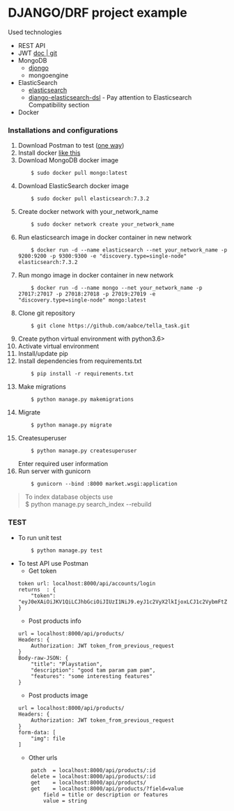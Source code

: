 # DJANGO/DRF project example
Used technologies 
* REST API
* JWT [ doc ]( https://jpadilla.github.io/django-rest-framework-jwt/ )|[ git ]( https://github.com/jpadilla/django-rest-framework-jwt )
* MongoDB 
    * [djongo](https://github.com/nesdis/djongo)
    * mongoengine
* ElasticSearch
    * [elasticsearch]()
    * [django-elasticsearch-dsl](https://github.com/sabricot/django-elasticsearch-dsl) - Pay attention to Elasticsearch Compatibility section  
* Docker

### Installations and configurations
1. Download Postman to test ([one way](http://ubuntuhandbook.org/index.php/2018/09/install-postman-app-easily-via-snap-in-ubuntu-18-04/))
2. Install docker [ like this ]( https://phoenixnap.com/kb/how-to-install-docker-on-ubuntu-18-04 )
3. Download MongoDB docker image 
    ```
        $ sudo docker pull mongo:latest
    ```
4. Download ElasticSearch docker image 
    ```
        $ sudo docker pull elasticsearch:7.3.2
    ```
5. Create docker network with your_network_name
    ```
        $ sudo docker network create your_network_name
    ```
6. Run elasticsearch image in docker container in new network 
    ```
        $ docker run -d --name elasticsearch --net your_network_name -p 9200:9200 -p 9300:9300 -e "discovery.type=single-node" elasticsearch:7.3.2
    ```
7. Run mongo image in docker container in new network 
    ```
        $ docker run -d --name mongo --net your_network_name -p 27017:27017 -p 27018:27018 -p 27019:27019 -e "discovery.type=single-node" mongo:latest
    ```
8. Clone git repository
    ```
        $ git clone https://github.com/aabce/tella_task.git
    ```
9. Create python virtual environment with python3.6> 
10. Activate virtual environment
11. Install/update pip
12. Install dependencies from requirements.txt  
    ```
        $ pip install -r requirements.txt
    ```
13. Make migrations
    ```
        $ python manage.py makemigrations
    ```
14. Migrate 
    ```
        $ python manage.py migrate
    ```
15. Createsuperuser 
    ```
        $ python manage.py createsuperuser
    ```
     Enter required user information 
16. Run server with gunicorn
    ```
        $ gunicorn --bind :8000 market.wsgi:application 
    ```

> To index database objects use\
>$ python manage.py search_index --rebuild

### TEST
  - To run unit test
    ```
        $ python manage.py test
    ```    
  - To test API use Postman
    - Get token
    ```
    token url: localhost:8000/api/accounts/login
    returns  : {
        "token": "eyJ0eXAiOiJKV1QiLCJhbGciOiJIUzI1NiJ9.eyJ1c2VyX2lkIjoxLCJ1c2VybmFtZSI6Im1hcmtldEBnbWFpbC5jb20iLCJleHAiOjE1Njg3MjMxOTQsImVtYWlsIjoibWFya2V0QGdtYWlsLmNvbSJ9.NRcPCRW6w3j5_4FjRYgr7oGZDxoEQwpNwLQWuo268xw"
    }
    ```
    - Post products info
    ```
    url = localhost:8000/api/products/
    Headers: {
        Authorization: JWT token_from_previous_request
    }
    Body-raw-JSON: {
        "title": "Playstation",
        "description": "good tam param pam pam",
        "features": "some interesting features"
    } 
    ```
    - Post products image
    ```
    url = localhost:8000/api/products/
    Headers: {
        Authorization: JWT token_from_previous_request
    }
    form-data: [
        "img": file
    ]
    ```
    - Other urls
    ```
        patch  = localhost:8000/api/products/:id
        delete = localhost:8000/api/products/:id
        get    = localhost:8000/api/products/
        get    = localhost:8000/api/products/?field=value
            field = title or description or features
            value = string
    ```
    
     

    

    

